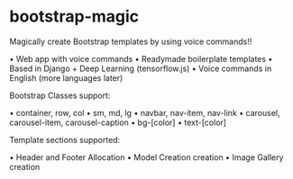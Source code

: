 # bootstrap-magic
Magically create Bootstrap templates by using voice commands!!

• Web app with voice commands
• Readymade boilerplate templates
• Based in Django + Deep Learning (tensorflow.js)
• Voice commands in English (more languages later)

Bootstrap Classes support:

• container, row, col
• sm, md, lg
• navbar, nav-item, nav-link
• carousel, carousel-item, carousel-caption
• bg-[color]
• text-[color]

Template sections supported:

• Header and Footer Allocation
• Model Creation creation
• Image Gallery creation
